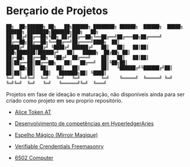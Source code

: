 # Berçario de Projetos

``` 
██╗  ██╗██████╗ ██╗   ██╗██████╗ ████████╗ ██████╗  ██████╗  █████╗ ██████╗ ████████╗███████╗███╗   ██╗
██║ ██╔╝██╔══██╗╚██╗ ██╔╝██╔══██╗╚══██╔══╝██╔═══██╗██╔════╝ ██╔══██╗██╔══██╗╚══██╔══╝██╔════╝████╗  ██║
█████╔╝ ██████╔╝ ╚████╔╝ ██████╔╝   ██║   ██║   ██║██║  ███╗███████║██████╔╝   ██║   █████╗  ██╔██╗ ██║
██╔═██╗ ██╔══██╗  ╚██╔╝  ██╔═══╝    ██║   ██║   ██║██║   ██║██╔══██║██╔══██╗   ██║   ██╔══╝  ██║╚██╗██║
██║  ██╗██║  ██║   ██║   ██║        ██║   ╚██████╔╝╚██████╔╝██║  ██║██║  ██║   ██║   ███████╗██║ ╚████║
╚═╝  ╚═╝╚═╝  ╚═╝   ╚═╝   ╚═╝        ╚═╝    ╚═════╝  ╚═════╝ ╚═╝  ╚═╝╚═╝  ╚═╝   ╚═╝   ╚══════╝╚═╝  ╚═══╝
```

Projetos em fase de ideação e maturação, não disponíveis ainda para ser criado como projeto em seu proprio repositório. 

- [Alice Token AT](AliceToken.md)

- [Desenvolvimento de competências em HyperledgerAries](AriesDesenv.md)

- [Espelho Mágico (Mirroir Magique)](MirroirMagique.md)

- [Verifiable Crendentials Freemasonry](VerifCredMasonry.md)

- [6502 Computer](6502Computer.md)

